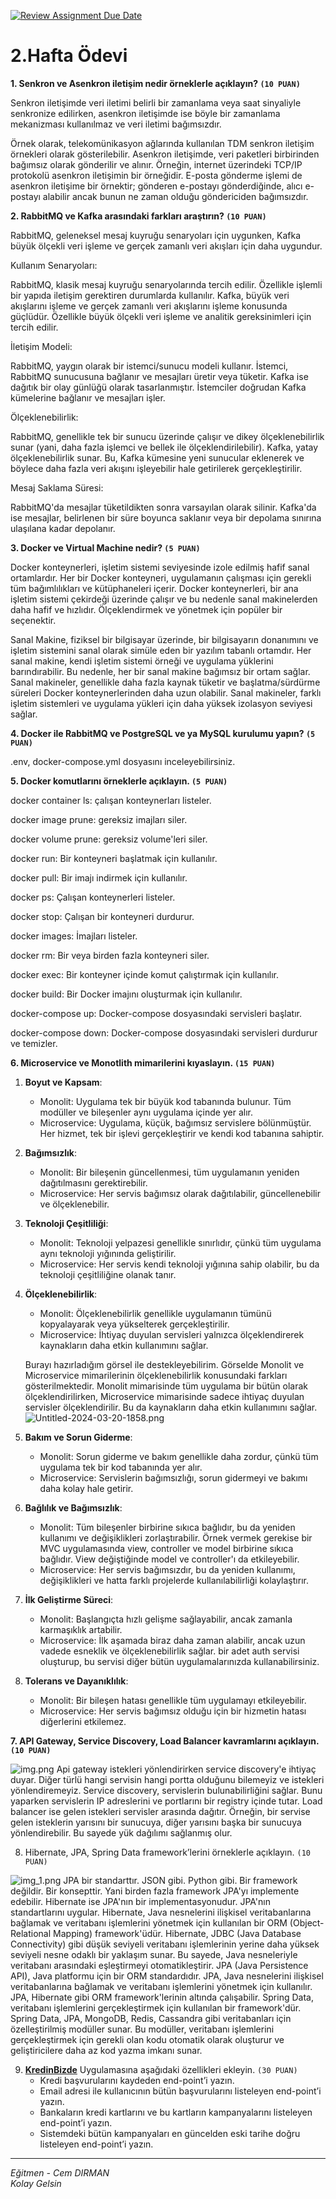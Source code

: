 [![Review Assignment Due Date](https://classroom.github.com/assets/deadline-readme-button-24ddc0f5d75046c5622901739e7c5dd533143b0c8e959d652212380cedb1ea36.svg)](https://classroom.github.com/a/A05Yfs1j)
# 2.Hafta Ödevi

**1. Senkron ve Asenkron iletişim nedir örneklerle açıklayın? `(10 PUAN)`** 

   Senkron iletişimde veri iletimi belirli bir zamanlama veya saat sinyaliyle senkronize edilirken, asenkron iletişimde ise böyle bir zamanlama mekanizması kullanılmaz ve veri iletimi bağımsızdır.

   Örnek olarak, telekomünikasyon ağlarında kullanılan TDM senkron iletişim örnekleri olarak gösterilebilir. Asenkron iletişimde, veri paketleri birbirinden bağımsız olarak gönderilir ve alınır. Örneğin, internet üzerindeki TCP/IP protokolü asenkron iletişimin bir örneğidir. E-posta gönderme işlemi de asenkron iletişime bir örnektir; gönderen e-postayı gönderdiğinde, alıcı e-postayı alabilir ancak bunun ne zaman olduğu göndericiden bağımsızdır.

**2. RabbitMQ ve Kafka arasındaki farkları araştırın? `(10 PUAN)`**


RabbitMQ, geleneksel mesaj kuyruğu senaryoları için uygunken, Kafka büyük ölçekli veri işleme ve gerçek zamanlı veri akışları için daha uygundur.

Kullanım Senaryoları:

RabbitMQ, klasik mesaj kuyruğu senaryolarında tercih edilir. Özellikle işlemli bir yapıda iletişim gerektiren durumlarda kullanılır.
Kafka, büyük veri akışlarını işleme ve gerçek zamanlı veri akışlarını işleme konusunda güçlüdür. Özellikle büyük ölçekli veri işleme ve analitik gereksinimleri için tercih edilir.

İletişim Modeli:

RabbitMQ, yaygın olarak bir istemci/sunucu modeli kullanır. İstemci, RabbitMQ sunucusuna bağlanır ve mesajları üretir veya tüketir.
Kafka ise dağıtık bir olay günlüğü olarak tasarlanmıştır. İstemciler doğrudan Kafka kümelerine bağlanır ve mesajları işler.

Ölçeklenebilirlik:

RabbitMQ, genellikle tek bir sunucu üzerinde çalışır ve dikey ölçeklenebilirlik sunar (yani, daha fazla işlemci ve bellek ile ölçeklendirilebilir).
Kafka, yatay ölçeklenebilirlik sunar. Bu, Kafka kümesine yeni sunucular eklenerek ve böylece daha fazla veri akışını işleyebilir hale getirilerek gerçekleştirilir.

Mesaj Saklama Süresi:

RabbitMQ'da mesajlar tüketildikten sonra varsayılan olarak silinir.
Kafka'da ise mesajlar, belirlenen bir süre boyunca saklanır veya bir depolama sınırına ulaşılana kadar depolanır.

**3. Docker ve Virtual Machine nedir? `(5 PUAN)`**

Docker konteynerleri, işletim sistemi seviyesinde izole edilmiş hafif sanal ortamlardır. Her bir Docker konteyneri, uygulamanın çalışması için gerekli tüm bağımlılıkları ve kütüphaneleri içerir.
Docker konteynerleri, bir ana işletim sistemi çekirdeği üzerinde çalışır ve bu nedenle sanal makinelerden daha hafif ve hızlıdır. Ölçeklendirmek ve yönetmek için popüler bir seçenektir.

Sanal Makine, fiziksel bir bilgisayar üzerinde, bir bilgisayarın donanımını ve işletim sistemini sanal olarak simüle eden bir yazılım tabanlı ortamdır.
Her sanal makine, kendi işletim sistemi örneği ve uygulama yüklerini barındırabilir. Bu nedenle, her bir sanal makine bağımsız bir ortam sağlar.
Sanal makineler, genellikle daha fazla kaynak tüketir ve başlatma/sürdürme süreleri Docker konteynerlerinden daha uzun olabilir.
Sanal makineler, farklı işletim sistemleri ve uygulama yükleri için daha yüksek izolasyon seviyesi sağlar.

**4. Docker ile RabbitMQ ve PostgreSQL ve ya MySQL kurulumu yapın? `(5 PUAN)`**

.env, docker-compose.yml dosyasını inceleyebilirsiniz.

**5. Docker komutlarını örneklerle açıklayın. `(5 PUAN)`**

docker container ls: çalışan konteynerları listeler.

docker image prune: gereksiz imajları siler.

docker volume prune: gereksiz volume'leri siler.

docker run: Bir konteyneri başlatmak için kullanılır.

docker pull: Bir imajı indirmek için kullanılır.

docker ps: Çalışan konteynerleri listeler.

docker stop: Çalışan bir konteyneri durdurur.

docker images: İmajları listeler.

docker rm: Bir veya birden fazla konteyneri siler.

docker exec: Bir konteyner içinde komut çalıştırmak için kullanılır.

docker build: Bir Docker imajını oluşturmak için kullanılır.

docker-compose up: Docker-compose dosyasındaki servisleri başlatır.

docker-compose down: Docker-compose dosyasındaki servisleri durdurur ve temizler.

**6. Microservice ve Monotlith mimarilerini kıyaslayın. `(15 PUAN)`**

1. **Boyut ve Kapsam**:
   - Monolit: Uygulama tek bir büyük kod tabanında bulunur. Tüm modüller ve bileşenler aynı uygulama içinde yer alır.
   - Microservice: Uygulama, küçük, bağımsız servislere bölünmüştür. Her hizmet, tek bir işlevi gerçekleştirir ve kendi kod tabanına sahiptir.

2. **Bağımsızlık**:
   - Monolit: Bir bileşenin güncellenmesi, tüm uygulamanın yeniden dağıtılmasını gerektirebilir.
   - Microservice: Her servis bağımsız olarak dağıtılabilir, güncellenebilir ve ölçeklenebilir.

3. **Teknoloji Çeşitliliği**:
   - Monolit: Teknoloji yelpazesi genellikle sınırlıdır, çünkü tüm uygulama aynı teknoloji yığınında geliştirilir.
   - Microservice: Her servis kendi teknoloji yığınına sahip olabilir, bu da teknoloji çeşitliliğine olanak tanır.

4. **Ölçeklenebilirlik**:
   - Monolit: Ölçeklenebilirlik genellikle uygulamanın tümünü kopyalayarak veya yükselterek gerçekleştirilir.
   - Microservice: İhtiyaç duyulan servisleri yalnızca ölçeklendirerek kaynakların daha etkin kullanımını sağlar.


   Burayı hazırladığım görsel ile destekleyebilirim. Görselde Monolit ve Microservice mimarilerinin ölçeklenebilirlik konusundaki farkları gösterilmektedir. Monolit mimarisinde tüm uygulama bir bütün olarak ölçeklendirilirken, Microservice mimarisinde sadece ihtiyaç duyulan servisler ölçeklendirilir. Bu da kaynakların daha etkin kullanımını sağlar.
![Untitled-2024-03-20-1858.png](Untitled-2024-03-20-1858.png)

5. **Bakım ve Sorun Giderme**:
   - Monolit: Sorun giderme ve bakım genellikle daha zordur, çünkü tüm uygulama tek bir kod tabanında yer alır.
   - Microservice: Servislerin bağımsızlığı, sorun gidermeyi ve bakımı daha kolay hale getirir.

6. **Bağlılık ve Bağımsızlık**:
   - Monolit: Tüm bileşenler birbirine sıkıca bağlıdır, bu da yeniden kullanımı ve değişiklikleri zorlaştırabilir. Örnek vermek gerekise bir MVC uygulamasında view, controller ve model birbirine sıkıca bağlıdır. View değiştiğinde model ve controller'ı da etkileyebilir.
   - Microservice: Her servis bağımsızdır, bu da yeniden kullanımı, değişiklikleri ve hatta farklı projelerde kullanılabilirliği kolaylaştırır.

7. **İlk Geliştirme Süreci**:
   - Monolit: Başlangıçta hızlı gelişme sağlayabilir, ancak zamanla karmaşıklık artabilir.
   - Microservice: İlk aşamada biraz daha zaman alabilir, ancak uzun vadede esneklik ve ölçeklenebilirlik sağlar. bir adet auth servisi oluşturup, bu servisi diğer bütün uygulamalarınızda kullanabilirsiniz.

8. **Tolerans ve Dayanıklılık**:
   - Monolit: Bir bileşen hatası genellikle tüm uygulamayı etkileyebilir.
   - Microservice: Her servis bağımsız olduğu için bir hizmetin hatası diğerlerini etkilemez.

**7. API Gateway, Service Discovery, Load Balancer kavramlarını açıklayın. `(10 PUAN)`**

![img.png](img.png)
Api gateway istekleri yönlendirirken service discovery'e ihtiyaç duyar. 
Diğer türlü hangi servisin hangi portta olduğunu bilemeyiz ve istekleri yönlendiremeyiz.
Service discovery, servislerin bulunabilirliğini sağlar. Bunu yaparken servislerin IP adreslerini ve portlarını bir registry içinde tutar.
Load balancer ise gelen istekleri servisler arasında dağıtır. Örneğin, bir servise gelen isteklerin yarısını bir sunucuya, diğer yarısını başka bir sunucuya yönlendirebilir. Bu sayede yük dağılımı sağlanmış olur.

8. Hibernate, JPA, Spring Data framework’lerini örneklerle açıklayın. `(10 PUAN)`

![img_1.png](img_1.png)
JPA bir standarttır. JSON gibi. Python gibi. Bir framework değildir. Bir konsepttir.
Yani birden fazla framework JPA'yı implemente edebilir.
Hibernate ise JPA'nın bir implementasyonudur. JPA'nın standartlarını uygular.
Hibernate, Java nesnelerini ilişkisel veritabanlarına bağlamak ve veritabanı işlemlerini yönetmek için kullanılan bir ORM (Object-Relational Mapping) framework'üdür. Hibernate, JDBC (Java Database Connectivity) gibi düşük seviyeli veritabanı işlemlerinin yerine daha yüksek seviyeli nesne odaklı bir yaklaşım sunar. Bu sayede, Java nesneleriyle veritabanı arasındaki eşleştirmeyi otomatikleştirir.
JPA (Java Persistence API), Java platformu için bir ORM standardıdır. JPA, Java nesnelerini ilişkisel veritabanlarına bağlamak ve veritabanı işlemlerini yönetmek için kullanılır. JPA, Hibernate gibi ORM framework'lerinin altında çalışabilir.
Spring Data, veritabanı işlemlerini gerçekleştirmek için kullanılan bir framework'dür. Spring Data, JPA, MongoDB, Redis, Cassandra gibi veritabanları için özelleştirilmiş modüller sunar. Bu modüller, veritabanı işlemlerini gerçekleştirmek için gerekli olan kodu otomatik olarak oluşturur ve geliştiricilere daha az kod yazma imkanı sunar.


9. [**KredinBizde**](https://github.com/Definex-Java-Spring-Bootcampp/kredinbizde-service) Uygulamasına aşağıdaki özellikleri ekleyin. `(30 PUAN)`
    - Kredi başvurularını kaydeden end-point’i yazın.
    - Email adresi ile kullanıcının bütün başvurularını listeleyen end-point’i yazın.
    - Bankaların kredi kartlarını ve bu kartların kampanyalarını listeleyen end-point’i yazın.
    - Sistemdeki bütün kampanyaları en güncelden eski tarihe doğru listeleyen end-point’i yazın.
---
*Eğitmen - Cem DIRMAN*  
*Kolay Gelsin*
